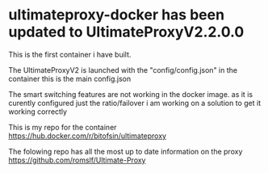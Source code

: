 # ultimateproxy-docker has been updated to UltimateProxyV2.2.0.0
This is the first container i have built. 

The UltimateProxyV2 is launched with the "config/config.json" in the container this is the main config.json

The smart switching features are not working in the docker image. as it is curently configured just the ratio/failover i am working on a solution to get it working correctly


This is my repo for the container https://hub.docker.com/r/bitofsin/ultimateproxy



The folowing repo has all the most up to date information on the proxy https://github.com/romslf/Ultimate-Proxy
